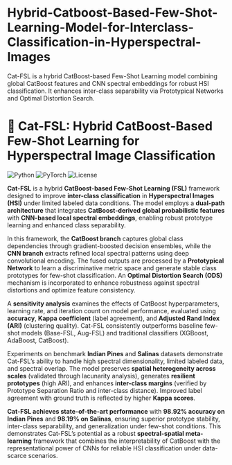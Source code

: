 # Hybrid-Catboost-Based-Few-Shot-Learning-Model-for-Interclass-Classification-in-Hyperspectral-Images
Cat-FSL is a hybrid CatBoost-based Few-Shot Learning model combining global CatBoost features and CNN spectral embeddings for robust HSI classification. It enhances inter-class separability via Prototypical Networks and Optimal Distortion Search.

# 🧠 Cat-FSL: Hybrid CatBoost-Based Few-Shot Learning for Hyperspectral Image Classification

![Python](https://img.shields.io/badge/Python-3.9+-blue.svg)
![PyTorch](https://img.shields.io/badge/PyTorch-red.svg)
![License](https://img.shields.io/badge/License-MIT-green.svg)

**Cat-FSL** is a hybrid **CatBoost-based Few-Shot Learning (FSL)** framework designed to improve **inter-class classification** in **Hyperspectral Images (HSI)** under limited labeled data conditions. The model employs a **dual-path architecture** that integrates **CatBoost-derived global probabilistic features** with **CNN-based local spectral embeddings**, enabling robust prototype learning and enhanced class separability.

In this framework, the **CatBoost branch** captures global class dependencies through gradient-boosted decision ensembles, while the **CNN branch** extracts refined local spectral patterns using deep convolutional encoding. The fused outputs are processed by a **Prototypical Network** to learn a discriminative metric space and generate stable class prototypes for few-shot classification. An **Optimal Distortion Search (ODS)** mechanism is incorporated to enhance robustness against spectral distortions and optimize feature consistency.

A **sensitivity analysis** examines the effects of CatBoost hyperparameters, learning rate, and iteration count on model performance, evaluated using **accuracy**, **Kappa coefficient** (label agreement), and **Adjusted Rand Index (ARI)** (clustering quality). Cat-FSL consistently outperforms baseline few-shot models (Base-FSL, Aug-FSL) and traditional classifiers (XGBoost, AdaBoost, CatBoost).

Experiments on benchmark **Indian Pines** and **Salinas** datasets demonstrate Cat-FSL’s ability to handle high spectral dimensionality, limited labeled data, and spectral overlap. The model preserves **spatial heterogeneity across scales** (validated through lacunarity analysis), generates **resilient prototypes** (high ARI), and enhances **inter-class margins** (verified by Prototype Separation Ratio and inter-class distance). Improved label agreement with ground truth is reflected by higher **Kappa scores**.

**Cat-FSL achieves state-of-the-art performance** with **98.92% accuracy on Indian Pines** and **98.19% on Salinas**, ensuring superior prototype stability, inter-class separability, and generalization under few-shot conditions. This demonstrates Cat-FSL’s potential as a robust **spectral-spatial meta-learning** framework that combines the interpretability of CatBoost with the representational power of CNNs for reliable HSI classification under data-scarce scenarios.
